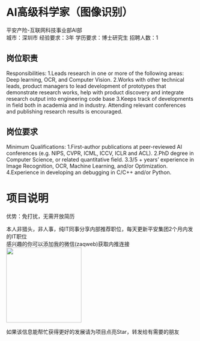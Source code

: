 # AI高级科学家（图像识别）
平安产险-互联网科技事业部AI部  
城市：深圳市 经验要求：3年 学历要求：博士研究生  招聘人数：1

## 岗位职责
Responsibilities:
   1.Leads research in one or more of the following areas: Deep learning, OCR, and Computer Vision.
   2.Works with other technical leads, product managers to lead development of prototypes that demonstrate research works, help with product discovery and integrate research output into engineering code base
   3.Keeps track of developments in field both in academia and in industry. Attending relevant conferences and publishing research results is encouraged.

## 岗位要求
Minimum Qualifications:
   1.First-author publications at peer-reviewed AI conferences (e.g. NIPS, CVPR, ICML, ICCV, ICLR and ACL).
   2.PhD degree in Computer Science, or related quantitative field.
   3.3/5 + years’ experience in Image Recognition, OCR, Machine Learning, and/or Optimization.
   4.Experience in developing an debugging in C/C++ and/or Python.

# 项目说明

优势：免打扰，无需开放简历

本人非猎头，非人事，纯IT同事分享内部推荐职位，每天更新平安集团2个月内发的IT职位  
感兴趣的你可以添加我的微信(zaqweb)获取内推连接  
<img src="https://github.com/zaqweb/PA-IT-JOBS/blob/master/WechatICode.jpeg"  height="200" width="200">

如果该信息能帮忙获得更好的发展请为项目点亮Star，转发给有需要的朋友




